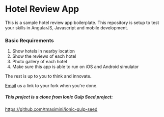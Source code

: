 # Hotel Review App
This is a sample hotel review app boilerplate. This repository is setup to test your skills in AngularJS, Javascript and mobile development.

### Basic Requirements
1. Show hotels in nearby location
2. Show the reviews of each hotel
3. Photo gallery of each hotel
4. Make sure this app is able to run on iOS and Android simulator

The rest is up to you to think and innovate.

[Email](mailto:careers.singapore@mirumagency.com) us a link to your fork when you're done.

##### This project is a clone from Ionic Gulp Seed project:
https://github.com/tmaximini/ionic-gulp-seed



